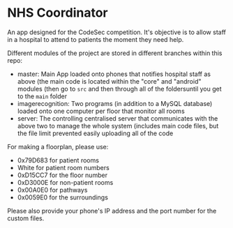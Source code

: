 # NHS Coordinator

An app designed for the CodeSec competition. It's objective is to allow staff in a hospital to attend to patients the moment they need help.

Different modules of the project are stored in different branches within this repo:
- master: Main App loaded onto phones that notifies hospital staff as above (the main code is located within the "core" and "android" modules (then go to `src` and then through     all of the foldersuntil you get to the `main` folder
- imagerecognition: Two programs (in addition to a MySQL database) loaded onto one computer per floor that monitor all rooms
- server: The controlling centralised server that communicates with the above two to manage the whole system (includes main code files, but the file limit prevented easily         uploading all of the code

For making a floorplan, please use:
- 0x79D683 for patient rooms
- White for patient room numbers
- 0xD15CC7 for the floor number
- 0xD3000E for non-patient rooms
- 0x00A0E0 for pathways
- 0x0059E0 for the surroundings

Please also provide your phone's IP address and the port number for the custom files.
